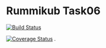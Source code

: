 # Rummikub Task06
[![Build Status](https://travis-ci.org/andreas-loeffler/Rummikub.svg?branch=SE-Task06)](https://travis-ci.org/andreas-loeffler/Rummikub)

[![Coverage Status](https://coveralls.io/repos/github/andreas-loeffler/Rummikub/badge.svg?branch=SE-Task06)](https://coveralls.io/github/andreas-loeffler/Rummikub?branch=SE-Task06)
.
